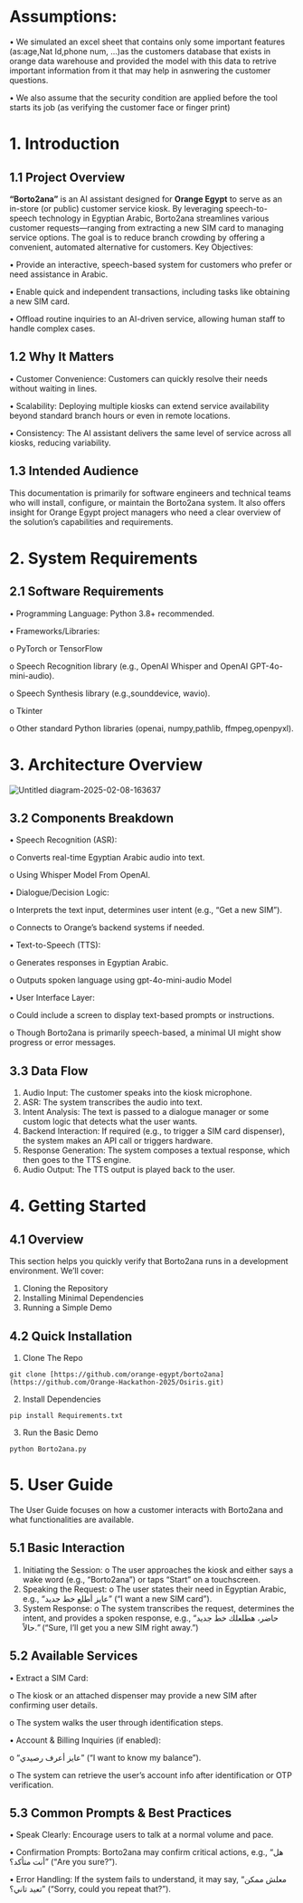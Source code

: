 # Assumptions:
• We simulated an excel sheet that contains only some important features (as:age,Nat Id,phone num, ...)as the customers database that exists in orange data warehouse and provided the model with this data to retrive important information from it that may help in asnwering the customer questions.

• We also assume that the security condition are applied before the tool starts its job (as verifying the customer face or finger print)


# 1. Introduction
## 1.1 Project Overview
**“Borto2ana”** is an AI assistant designed for **Orange Egypt** to serve as an in-store (or public) customer service kiosk. By leveraging speech-to-speech technology in Egyptian Arabic, Borto2ana streamlines various customer requests—ranging from extracting a new SIM card to managing service options. The goal is to reduce branch crowding by offering a convenient, automated alternative for customers.
Key Objectives:

•	Provide an interactive, speech-based system for customers who prefer or need assistance in Arabic.

•	Enable quick and independent transactions, including tasks like obtaining a new SIM card.

•	Offload routine inquiries to an AI-driven service, allowing human staff to handle complex cases.

## 1.2 Why It Matters
•	Customer Convenience: Customers can quickly resolve their needs without waiting in lines.

•	Scalability: Deploying multiple kiosks can extend service availability beyond standard branch hours or even in remote locations.

•	Consistency: The AI assistant delivers the same level of service across all kiosks, reducing variability.

## 1.3 Intended Audience
This documentation is primarily for software engineers and technical teams who will install, configure, or maintain the Borto2ana system. It also offers insight for Orange Egypt project managers who need a clear overview of the solution’s capabilities and requirements.


# 2. System Requirements 
## 2.1 Software Requirements
•	Programming Language: Python 3.8+ recommended.

•	Frameworks/Libraries:

 o	PyTorch or TensorFlow 

 o	Speech Recognition library (e.g., OpenAI Whisper and OpenAI GPT-4o-mini-audio).

 o	Speech Synthesis library (e.g.,sounddevice, wavio).

 o	Tkinter

 o	Other standard Python libraries (openai, numpy,pathlib, ffmpeg,openpyxl).

# 3. Architecture Overview
 
![Untitled diagram-2025-02-08-163637](https://github.com/user-attachments/assets/dc420c76-fe8d-446f-9013-578714917f9d)


## 3.2 Components Breakdown
•	Speech Recognition (ASR):

 o	Converts real-time Egyptian Arabic audio into text.

 o	Using Whisper Model From OpenAI.

•	Dialogue/Decision Logic:

 o	Interprets the text input, determines user intent (e.g., “Get a new SIM”).

 o	Connects to Orange’s backend systems if needed.

•	Text-to-Speech (TTS):

 o	Generates responses in Egyptian Arabic.

 o	Outputs spoken language using gpt-4o-mini-audio Model

•	User Interface Layer:

 o	Could include a screen to display text-based prompts or instructions.

 o	Though Borto2ana is primarily speech-based, a minimal UI might show progress or error messages.


## 3.3 Data Flow
1.	Audio Input: The customer speaks into the kiosk microphone.
3.	ASR: The system transcribes the audio into text.
4.	Intent Analysis: The text is passed to a dialogue manager or some custom logic that detects what the user wants.
5.	Backend Interaction: If required (e.g., to trigger a SIM card dispenser), the system makes an API call or triggers hardware.
6.	Response Generation: The system composes a textual response, which then goes to the TTS engine.
7.	Audio Output: The TTS output is played back to the user.

# 4. Getting Started
## 4.1 Overview
This section helps you quickly verify that Borto2ana runs in a development environment. We’ll cover:
1.	Cloning the Repository
2.	Installing Minimal Dependencies
3.	Running a Simple Demo

## 4.2 Quick Installation
1. Clone The Repo
   
```git clone [https://github.com/orange-egypt/borto2ana](https://github.com/Orange-Hackathon-2025/Osiris.git)```


2.	Install Dependencies
   
```pip install Requirements.txt```

3.	Run the Basic Demo
   
```python Borto2ana.py```

# 5. User Guide
The User Guide focuses on how a customer interacts with Borto2ana and what functionalities are available.

## 5.1 Basic Interaction
1.	Initiating the Session:
 o	The user approaches the kiosk and either says a wake word (e.g., “Borto2ana”) or taps “Start” on a touchscreen.
2.	Speaking the Request:
 o	The user states their need in Egyptian Arabic, e.g., “عايز أطلع خط جديد” (“I want a new SIM card”).
3.	System Response:
 o	The system transcribes the request, determines the intent, and provides a spoken response, e.g., “حاضر، هطلعلك خط جديد حالاً.” (“Sure, I’ll get you a new SIM right away.”)
## 5.2 Available Services
•	Extract a SIM Card:

 o	The kiosk or an attached dispenser may provide a new SIM after confirming user details.
 
 o	The system walks the user through identification steps.
 
•	Account & Billing Inquiries (if enabled):

 o	“عايز أعرف رصيدي” (“I want to know my balance”).
 
 o	The system can retrieve the user’s account info after identification or OTP verification.

## 5.3 Common Prompts & Best Practices
•	Speak Clearly: Encourage users to talk at a normal volume and pace.

•	Confirmation Prompts: Borto2ana may confirm critical actions, e.g., “هل أنت متأكد؟” (“Are you sure?”).

•	Error Handling: If the system fails to understand, it may say, “معلش ممكن تعيد تاني؟” (“Sorry, could you repeat that?”).





